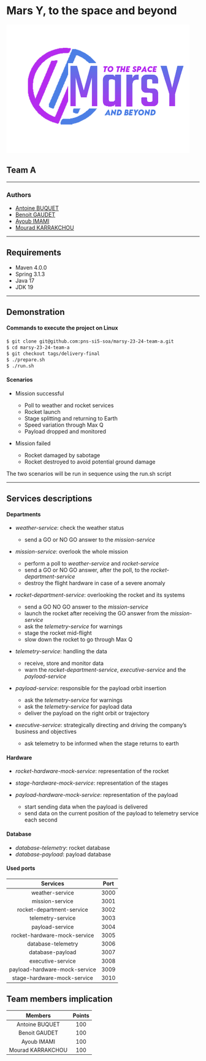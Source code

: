 # Mars Y, to the space and beyond

![](/ressource/marsy-logo.png)
## Team A

---
### Authors
- [Antoine BUQUET](https://github.com/antoinebqt)
- [Benoit GAUDET](https://github.com/BenoitGAUDET38)
- [Ayoub IMAMI](https://github.com/AyoubIMAMI)
- [Mourad KARRAKCHOU](https://github.com/MouradKarrakchou)
---
## Requirements
- Maven 4.0.0
- Spring 3.1.3
- Java 17
- JDK 19
---
## Demonstration

#### Commands to execute the project on Linux
```
$ git clone git@github.com:pns-si5-soa/marsy-23-24-team-a.git
$ cd marsy-23-24-team-a
$ git checkout tags/delivery-final
$ ./prepare.sh
$ ./run.sh
```

#### Scenarios
- Mission successful
  - Poll to weather and rocket services
  - Rocket launch
  - Stage splitting and returning to Earth
  - Speed variation through Max Q
  - Payload dropped and monitored


- Mission failed
  - Rocket damaged by sabotage
  - Rocket destroyed to avoid potential ground damage

The two scenarios will be run in sequence using the run.sh script

---
## Services descriptions

#### Departments
- *weather-service*: check the weather status
  - send a GO or NO GO answer to the *mission-service*


- *mission-service*: overlook the whole mission
  - perform a poll to *weather-service* and *rocket-service*
  - send a GO or NO GO answer, after the poll, to the *rocket-department-service*
  - destroy the flight hardware in case of a severe anomaly


- *rocket-department-service*: overlooking the rocket and its
  systems
  - send a GO NO GO answer to the *mission-service*
  - launch the rocket after receiving the GO answer from the *mission-service*
  - ask the *telemetry-service* for warnings
  - stage the rocket mid-flight
  - slow down the rocket to go through Max Q


- *telemetry-service*: handling the data
  - receive, store and monitor data
  - warn the *rocket-department-service*, *executive-service* and the *payload-service*


- *payload-service*: responsible for the payload orbit insertion
  - ask the *telemetry-service* for warnings
  - ask the *telemetry-service* for payload data
  - deliver the payload on the right orbit or trajectory
  

- *executive-service*: strategically directing and driving the
  company’s business and objectives
  - ask telemetry to be informed when the stage returns to earth

#### Hardware
- *rocket-hardware-mock-service*: representation of the rocket
- *stage-hardware-mock-service*: representation of the stages
- *payload-hardware-mock-service*: representation of the payload
  
  - start sending data when the payload is delivered
  - send data on the current position of the payload to telemetry service each second 
  

#### Database
- *database-telemetry*: rocket database
- *database-payload*: payload database

#### Used ports
|           Services            | Port |
|:-----------------------------:|:----:|
|        weather-service        | 3000 |
|        mission-service        | 3001 |
|   rocket-department-service   | 3002 |
|       telemetry-service       | 3003 |
|        payload-service        | 3004 |
| rocket-hardware-mock-service  | 3005 |
|      database-telemetry       | 3006 |
|       database-payload        | 3007 |
|       executive-service       | 3008 |
| payload-hardware-mock-service | 3009 |
|  stage-hardware-mock-service  | 3010 |

## Team members implication
|      Members      |  Points  |
|:-----------------:|:--------:|
|  Antoine BUQUET   |   100    |
|   Benoit GAUDET   |   100    |
|    Ayoub IMAMI    |   100    |
| Mourad KARRAKCHOU |   100    |
